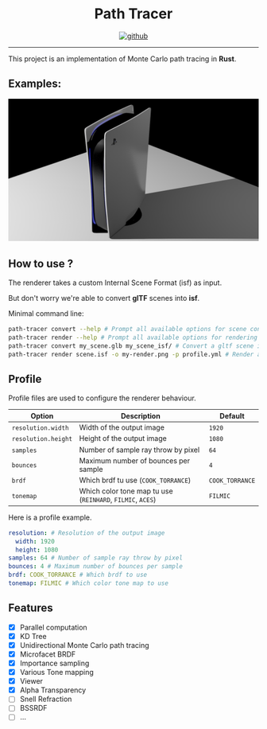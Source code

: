 <h1 align="center">
    Path Tracer
</h1>
<p align="center">
   <a href="https://github.com/flomonster/path-tracer/actions">
      <img src="https://github.com/flomonster/path-tracer/actions/workflows/path-tracer.yml/badge.svg" alt="github">
   </a>
</p>
<hr>

This project is an implementation of Monte Carlo path tracing in **Rust**.


## Examples:
![](readme/ps5_b5_s128.png "PS5 5bounces, 128samples")


## How to use ?

The renderer takes a custom Internal Scene Format (isf) as input.

But don't worry we're able to convert **glTF** scenes into **isf**.

Minimal command line:

```sh
path-tracer convert --help # Prompt all available options for scene conversion
path-tracer render --help # Prompt all available options for rendering
path-tracer convert my_scene.glb my_scene_isf/ # Convert a gltf scene into an isf
path-tracer render scene.isf -o my-render.png -p profile.yml # Render a scene with a custom profile
```

## Profile

Profile files are used to configure the renderer behaviour. 

| Option | Description | Default |
|------------|----------------|-------------------|
| `resolution.width` | Width of the output image | `1920` |
| `resolution.height` | Height of the output image | `1080` |
| `samples` | Number of sample ray throw by pixel | `64` |
| `bounces` | Maximum number of bounces per sample | `4` |
| `brdf` | Which brdf tu use (`COOK_TORRANCE`) | `COOK_TORRANCE` |
| `tonemap` | Which color tone map tu use (`REINHARD`, `FILMIC`, `ACES`) | `FILMIC` |

Here is a profile example.

```yaml
resolution: # Resolution of the output image
  width: 1920
  height: 1080
samples: 64 # Number of sample ray throw by pixel
bounces: 4 # Maximum number of bounces per sample
brdf: COOK_TORRANCE # Which brdf to use
tonemap: FILMIC # Which color tone map to use
```

## Features

- [x] Parallel computation
- [x] KD Tree
- [x] Unidirectional Monte Carlo path tracing
- [x] Microfacet BRDF
- [x] Importance sampling
- [x] Various Tone mapping
- [x] Viewer
- [x] Alpha Transparency
- [ ] Snell Refraction
- [ ] BSSRDF
- [ ] ...
